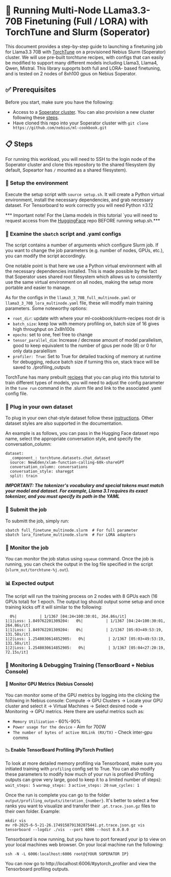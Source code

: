 # 🚀 Running Multi-Node LLama3.3-70B Finetuning (Full / LORA) with TorchTune and Slurm (Soperator)
This document provides a step-by-step guide to launching a finetuning job for Llama3.3 70B with [TorchTune](https://github.com/pytorch/torchtune) on a provisioned Nebius Slurm (Soperator) cluster. We will use pre-built torchtune recipes, with configs that can easily be modified to support many different models including Llama3, Llama4, Qwen, Mistral. This library supoprts both full and LORA- based finetuning, and is tested on 2 nodes of 8xh100 gpus on Nebius Soperator.

## ✅ Prerequisites
Before you start, make sure you have the following:
- Access to a [Soperator cluster](https://nebius.com/services/soperator). You can also provision a new cluster following these [steps](https://github.com/nebius/nebius-solution-library/tree/main/soperator).
- Have cloned this repo into your Soperator cluster with `git clone https://github.com/nebius/ml-cookbook.git`

## 📋 Steps

For running this workload, you will need to SSH to the login node of the Soperator cluster and clone this repository to the shared filesystem (by default, Sopeartor has `/` mounted as a shared filesystem).

### 🔧 Setup the environment

Execute the setup script with `source setup.sh`. It will create a Python virtual environment, install the necessary dependencies, and grab necessary dataset. For Tensorboard to work correctly you will need Python ≤3.12

*** Important note! For the Llama models in this tutorial `you will need to request access from the [HuggingFace](https://huggingface.co/meta-llama/Llama-3.3-70B-Instruct) repo BEFORE running setup.sh.***

### 📄 Examine the `sbatch` script and .yaml configs

The script contains a number of arguments which configure Slurm job. If you want to change the job parameters (e.g. number of nodes, GPUs, etc.), you can modify the script accordingly.

One notable point is that here we use a Python virtual environment with all the necessary dependencies installed. This is made possible by the fact that Soperator uses shared root filesystem which allows us to consistently use the same virtual environment on all nodes, making the setup more portable and easier to manage.

As for the configs in the `llama3_3_70B_full_multinode.yaml` or `llama3_3_70B_lora_multinode.yaml` file, these will modify main training parameters. Some noteworthy options:
- `root_dir`: update with where your ml-cookbook/slurm-recipes root dir is
- `batch_size`: keep low with memory profiling on, batch size of 16 gives high throughput on 2x8h100s
- `epochs`: set to one, feel free to change 
- `tensor_parallel_dim`: Increase / decrease amount of model parallelism, good to keep equivalent to the number of gpus per node (8) or 0 for only data paralellism
- `profiler: True`: Set to True for detailed tracking of memory at runtime for debugging, reduce batch size if turning this on, stack trace will be saved to ./profiling_outputs

TorchTune has many prebuilt [recipes](https://github.com/pytorch/torchtune/tree/main/recipes) that you can plug into this tutorial to train different types of models, you will need to adjust the config parameter in the `tune run` command in the .slurm file and link to the associated .yaml config file.

### 🔌 Plug in your own dataset
To plug in your own chat-style dataset follow these [instructions](https://docs.pytorch.org/torchtune/0.3/basics/chat_datasets.html). Other dataset styles are also supported in the documentation.

An example is as follows, you can  pass in the Hugging Face dataset repo name, select the appropriate conversation style, and specify the conversation_column:
```
dataset:
  _component_: torchtune.datasets.chat_dataset
  source: NewEden/xlam-function-calling-60k-shareGPT
  conversation_column: conversations
  conversation_style: sharegpt
  split: train
```
***IMPORTANT: The tokenizer's vocabulary and special tokens must match your model and dataset. For example, Llama 3.1 requires its exact tokenizer, and you must specify its path in the YAML***

### 🚀 Submit the job

To submitt the job, simply run:
```
sbatch full_finetune_multinode.slurm  # For full parameter 
sbatch lora_finetune_multinode.slurm  # For LORA adapters
```

### 👀 Monitor the job

You can monitor the job status using `squeue` command. Once the job is running, you can check the output in the log file specified in the script (`slurm_out/torchtune-%j.out`).

### 📊 Expected output

The script will run the training process on 2 nodes with 8 GPUs each (16 GPUs total) for 1 epoch. The output log  should output some setup and once training kicks off it will similar to the following:
```
  0%|          | 1/1367 [04:24<100:30:01, 264.86s/it]
1|1|Loss: 1.849762201309204:   0%|          | 1/1367 [04:24<100:30:01, 264.86s/it]
1|1|Loss: 1.849762201309204:   0%|          | 2/1367 [05:03<49:53:19, 131.58s/it] 
1|2|Loss: 1.2548030614852905:   0%|          | 2/1367 [05:03<49:53:19, 131.58s/it]
1|2|Loss: 1.2548030614852905:   0%|          | 3/1367 [05:04<27:20:19, 72.15s/it] 
```

### 🧠 Monitoring & Debugging Training (TensorBoard + Nebius Console)

#### 🔧 Monitor GPU Metrics (Nebius Console)
You can monitor some of the GPU metrics by logging into the clicking the following in Nebius console: 
Compute -> GPU Clusters -> Locate your GPU cluster and select it -> Virtual Machines -> Select desired node -> Monitoring -> GPU metrics. Here there are useful metrics such as:
- `Memory Utilization` - 60%-90%
- `Power usage for the device` - Aim for 700W
- `The number of bytes of active NVLink (RX/TX)` - Check inter-gpu comms

#### 📉 Enable TensorBoard Profiling (PyTorch Profiler)
To look at more detailed memory profiling via Tensorboard, make sure you initiated training with `profiling` config set to True. You can also modify these parameters to modify how much of your run is profiled (Profiling outputs can grow very large, good to keep it to a limited number of steps):
  `wait_steps: 5`
  `warmup_steps: 3`
  `active_steps: 20`
  `num_cycles: 1 `

Once the run is complete you can go to the folder `output/profiling_outputs/iteration_{number}`. It's better to select a few ranks you want to visualize and transfer their `.pt.trace.json.gz` files to their own folder. Example:

```
mkdir vis
mv r0-2025-6-5-21-26.1749158791382875441.pt.trace.json.gz vis
tensorboard --logdir ./vis  --port 6006 --host 0.0.0.0
```

Tensorboard is now running, but you have to port forward your ip to view on your local machines web browser. On your local machine run the following:

```
ssh -N -L 6006:localhost:6006 root@{YOUR SOPERATOR IP}
```
You can now go to http://localhost:6006/#pytorch_profiler and view the Tensorboard profiling outputs.
